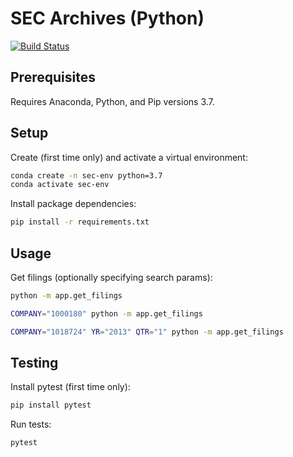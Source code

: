 
# SEC Archives (Python)

[![Build Status](https://travis-ci.com/s2t2/sec-archives-py.svg?branch=master)](https://travis-ci.com/s2t2/sec-archives-py)

## Prerequisites

Requires Anaconda, Python, and Pip versions 3.7.

## Setup

Create (first time only) and activate a virtual environment:

```sh
conda create -n sec-env python=3.7
conda activate sec-env
```

Install package dependencies:

```sh
pip install -r requirements.txt
```

## Usage

Get filings (optionally specifying search params):

```sh
python -m app.get_filings

COMPANY="1000180" python -m app.get_filings

COMPANY="1018724" YR="2013" QTR="1" python -m app.get_filings
```

## Testing

Install pytest (first time only):

```sh
pip install pytest
```

Run tests:

```sh
pytest
```
